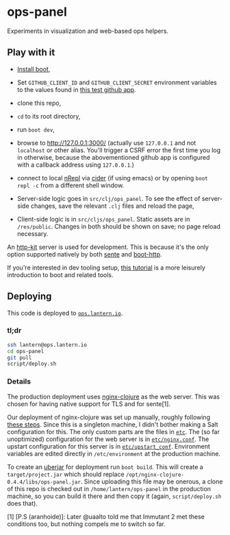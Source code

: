 # ops-panel

Experiments in visualization and web-based ops helpers.

## Play with it

- [Install boot](https://github.com/boot-clj/boot#install),

- Set `GITHUB_CLIENT_ID` and `GITHUB_CLIENT_SECRET` environment variables to the values found in [this test github app](https://github.com/settings/applications/346358).

- clone this repo,

- `cd` to its root directory,

- run `boot dev`,

- browse to http://127.0.0.1:3000/ (actually use `127.0.0.1` and not `localhost` or other alias.  You'll trigger a CSRF error the first time you log in otherwise, because the abovementioned github app is configured with a callback address using `127.0.0.1`.)

- connect to local [nRepl](https://github.com/clojure/tools.nrepl) via [cider](https://github.com/clojure-emacs/cider) (if using emacs) or by opening `boot repl -c` from a different shell window.

- Server-side logic goes in `src/clj/ops_panel`.  To see the effect of server-side changes, save the relevant `.clj` files and reload the page,

- Client-side logic is in `src/cljs/ops_panel`.  Static assets are in `/res/public`.  Changes in both should be shown on save; no page reload necessary.

An [http-kit](http://www.http-kit.org/) server is used for development.  This is because it's the only option supported natively by both [sente](https://github.com/ptaoussanis/sente) and [boot-http](https://github.com/pandeiro/boot-http).

If you're interested in dev tooling setup, [this tutorial](https://github.com/magomimmo/modern-cljs/blob/master/doc/second-edition/tutorial-01.md) is a more leisurely introduction to boot and related tools.

## Deploying

This code is deployed to [`ops.lantern.io`](http://ops.lantern.io).

### tl;dr

```bash
ssh lantern@ops.lantern.io
cd ops-panel
git pull
script/deploy.sh
```

### Details

The production deployment uses [nginx-clojure](https://github.com/nginx-clojure/nginx-clojure) as the web server.  This was chosen for having native support for TLS and for sente[1].

Our deployment of nginx-clojure was set up manually, roughly following [these steps](https://github.com/nginx-clojure/nginx-clojure/tree/master/example-projects/clojure-web-example).  Since this is a singleton machine, I didn't bother making a Salt configuration for this.  The only custom parts are the files in [`etc`](https://github.com/getlantern/ops-panel/tree/master/etc).  The (so far unoptimized) configuration for the web server is in [`etc/nginx.conf`](https://github.com/getlantern/ops-panel/blob/master/etc/nginx.conf).  The upstart configuration for this server is in [`etc/upstart_conf`](https://github.com/getlantern/ops-panel/blob/master/etc/upstart_conf).  Environment variables are edited directly in `/etc/environment` at the production machine.

To create an [uberjar](http://stackoverflow.com/questions/11947037/what-is-an-uber-jar) for deployment run `boot build`.  This will create a `target/project.jar` which should replace `/opt/nginx-clojure-0.4.4/libs/ops-panel.jar`.  Since uploading this file may be onerous, a clone of this repo is checked out in `/home/lantern/ops-panel` in the production machine, so you can build it there and then copy it (again, `script/deploy.sh` does that).

[1] [P.S (aranhoide)]: Later @uaalto told me that Immutant 2 met these conditions too, but nothing compels me to switch so far.

